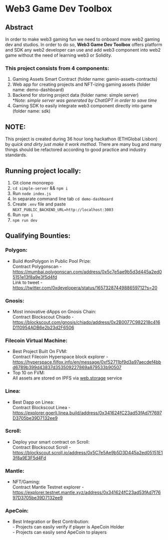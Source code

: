 # Web3 Game Dev Toolbox

## Abstract
In order to make web3 gaming fun we need to onboard more web2 gaming dev and studios. In order to do so, **Web3 Game Dev Toolbox** offers platform and SDK any web2 developer can use and add web3 component into web2 game without the need of learning web3 or Solidity.

### This project consists from 4 components:

1. Gaming Assets Smart Contract (folder name: gamin-assets-contracts)
2. Web app for creating projects and NFT-izing gaming assets (folder name: demo-dashboard)
3. Backend for storing project data (folder name: simple server)<br/>**Note: simple server was generated by ChatGPT in order to save time*
4. Gaming SDK to easily integrate web3 component directly into game (folder name: sdk)

## NOTE:
This project is created during 36 hour long hackathon (ETHGlobal Lisbon) by *quick and dirty just make it work method*. There are many bug and many things should be refactored according to good practice and industry standards.

## Running project locally:

1. Git clone monorepo
2. `cd simple-server` && `npm i`
3. Run `node index.js`
4. In separate command line tab `cd demo-dashboard`
5. Create `.env` file and paste `NEXT_PUBLIC_BACKEND_URL=http://localhost:3003`
6. Run `npm i`
7. `npm run dev`

## Qualifying Bounties:

### Polygon:
- Build #onPolygon in Public Pool Prize:
<br/>Contract Polygonscan - https://mumbai.polygonscan.com/address/0x5c7e5ae9b5d3d445a2ed05151e13f8a9e3f5d4fd
<br/> Link to tweet - https://twitter.com/0xdevelopera/status/1657328744988659712?s=20

### Gnosis:
- Most innovative dApps on Gnosis Chain:
<br/>Contract Blockscout Chiado - https://blockscout.com/gnosis/chiado/address/0x2B0077C982218c416D110954ADB6e2b23d2F6506

### Filecoin Virtual Machine:
- Best Project Built On FVM:
<br/>Contract Filecoin Hyperspace block explorer - https://hyperspace.filfox.info/en/message/0xf52711bf9d3a97aecdef4bbd6789b399d43837d353509227869a879533b90507
- Top 10 on FVM:
<br/> All assets are stored on IPFS via [web.storage](https://web3.storage/) service

### Linea:
- Best Dapp on Linea:
<br/>Contract Blockscout Linea - https://explorer.goerli.linea.build/address/0x341624fC23ad53fAd7f7697D3705be39D7132ee9

### Scroll:
- Deploy your smart contract on Scroll:
<br/>Contract Blockscout Scroll - https://blockscout.scroll.io/address/0x5C7e5Ae9b5D3D445a2ed05151E13f8a9E3F5d4Fd

### Mantle:
- NFT/Gaming:
<br />Contract Mantle Testnet explorer - https://explorer.testnet.mantle.xyz/address/0x341624fC23ad53fAd7f7697D3705be39D7132ee9

### ApeCoin:
- Best Integration or Best Contribution:
<br/>- Projects can easily verify if player is ApeCoin Holder
<br/>- Projects can easily send ApeCoin to players

